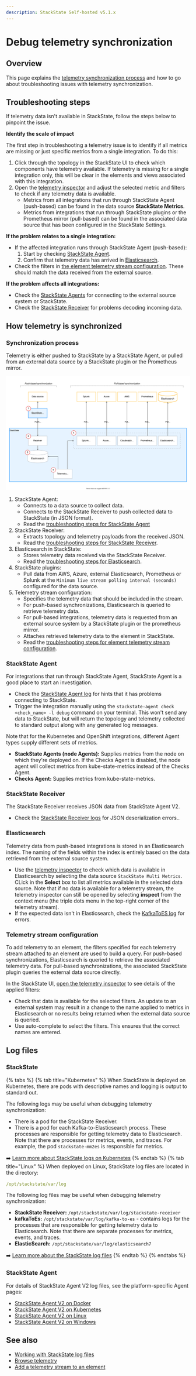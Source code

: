 ```yaml
---
description: StackState Self-hosted v5.1.x 
---
```


# Debug telemetry synchronization

## Overview

This page explains the [telemetry synchronization process](#synchronization-process) and how to go about troubleshooting issues with telemetry synchronization.

## Troubleshooting  steps

If telemetry data isn't available in StackState, follow the steps below to pinpoint the issue.

**Identify the scale of impact**

The first step in troubleshooting a telemetry issue is to identify if all metrics are missing or just specific metrics from a single integration. To do this: 

1. Click through the topology in the StackState UI to check which components have telemetry available. If telemetry is missing for a single integration only, this will be clear in the elements and views associated with this integration. 
2. Open the [telemetry inspector](/use/metrics/browse-telemetry.md) and adjust the selected metric and filters to check if any telemetry data is available.
   * Metrics from all integrations that run through StackState Agent (push-based) can be found in the data source **StackState Metrics**. 
   * Metrics from integrations that run through StackState plugins or the Prometheus mirror (pull-based) can be found in the associated data source that has been configured in the StackState Settings. 

**If the problem relates to a single integration:**

* If the affected integration runs through StackState Agent (push-based):
  1. Start by checking [StackState Agent](#stackstate-agent).
  2. Confirm that telemetry data has arrived in [Elasticsearch](#elasticsearch).
* Check the filters in [the element telemetry stream configuration](#telemetry-stream-configuration). These should match the data received from the external source.

**If the problem affects all integrations:**

* Check the [StackState Agents](#stackstate-agent) for connecting to the external source system or StackState.
* Check the [StackState Receiver](#stackstate-receiver) for problems decoding incoming data.

## How telemetry is synchronized

### Synchronization process

Telemetry is either pushed to StackState by a StackState Agent, or pulled from an external data source by a StackState plugin or the Prometheus mirror.

![Telemetry synchronization process](/.gitbook/assets/telemetry-sync.svg)

1. StackState Agent:
   * Connects to a data source to collect data.
   * Connects to the StackState Receiver to push collected data to StackState (in JSON format).
   * Read the [troubleshooting steps for StackState Agent](#stackstate-agent)
2. StackState Receiver:
   * Extracts topology and telemetry payloads from the received JSON.
   * Read the [troubleshooting steps for StackState Receiver](#stackstate-receiver).
3. Elasticsearch in StackState:
   * Stores telemetry data received via the StackState Receiver. 
   * Read the [troubleshooting steps for Elasticsearch](#elasticsearch). 
4. StackState plugins:
   * Pull data from AWS, Azure, external Elasticsearch, Prometheus or Splunk at the `Minimum live stream polling interval (seconds)` configured for the data source.
5. Telemetry stream configuration:
   * Specifies the telemetry data that should be included in the stream.
   * For push-based synchronizations, Elasticsearch is queried to retrieve telemetry data.
   * For pull-based integrations, telemetry data is requested from an external source system by a StackState plugin or the prometheus mirror.
   * Attaches retrieved telemetry data to the element in StackState.
   * Read the [troubleshooting steps for element telemetry stream configuration](#telemetry-stream-configuration).

### StackState Agent

For integrations that run through StackState Agent, StackState Agent is a good place to start an investigation.
- Check the [StackState Agent log](#log-files) for hints that it has problems connecting to StackState.
- Trigger the integration manually using the `stackstate-agent check <check_name> -l debug` command on your terminal. This won't send any data to StackState, but will return the topology and telemetry collected to standard output along with any generated log messages.

Note that for the Kubernetes and OpenShift integrations, different Agent types supply different sets of metrics. 

- **StackState Agents (node Agents):** Supplies metrics from the node on which they're deployed on. If the Checks Agent is disabled, the node agent will collect metrics from kube-state-metrics instead of the Checks Agent.
- **Checks Agent:** Supplies metrics from kube-state-metrics.

### StackState Receiver

The StackState Receiver receives JSON data from StackState Agent V2. 

- Check the [StackState Receiver logs](#stackstate) for JSON deserialization errors..

### Elasticsearch

Telemetry data from push-based integrations is stored in an Elasticsearch index. The naming of the fields within the index is entirely based on the data retrieved from the external source system.

- Use the [telemetry inspector](/use/metrics/browse-telemetry.md) to check which data is available in Elasticsearch by selecting the data source `StackState Multi Metrics`. CLick in the **Select** box to list all metrics available in the selected data source. Note that if no data is available for a telemetry stream, the telemetry inspector can still be opened by selecting **inspect** from the context menu (the triple dots menu in the top-right corner of the telemetry stream). 
- If the expected data isn't in Elasticsearch, check the [KafkaToES log](#stackstate) for errors.

### Telemetry stream configuration

To add telemetry to an element, the filters specified for each telemetry stream attached to an element are used to build a query. For push-based synchronizations, Elasticsearch is queried to retrieve the associated telemetry data. For pull-based synchronizations, the associated StackState plugin queries the external data source directly. 

In the StackState UI, [open the telemetry inspector](/use/metrics/browse-telemetry.md) to see details of the applied filters:

- Check that data is available for the selected filters. An update to an external system may result in a change to the name applied to metrics in Elasticsearch or no results being returned when the external data source is queried.
- Use auto-complete to select the filters. This ensures that the correct names are entered.

## Log files

### StackState

{% tabs %}
{% tab title="Kubernetes" %}
When StackState is deployed on Kubernetes, there are pods with descriptive names and logging is output to standard out.

The following logs may be useful when debugging telemetry synchronization:

* There is a pod for the StackState Receiver.
* There is a pod for each Kafka-to-Elasticsearch process. These processes are responsible for getting telemetry data to Elasticsearch. Note that there are processes for metrics, events, and traces. For example, the pod `stackstate-mm2es` is responsible for metrics.

➡️ [Learn more about StackState logs on Kubernetes](/configure/logging/kubernetes-logs.md)
{% endtab %}
{% tab title="Linux" %}
When deployed on Linux, StackState log files are located in the directory:

```yaml
/opt/stackstate/var/log
```

The following log files may be useful when debugging telemetry synchronization:

* **StackState Receiver:** `/opt/stackstate/var/log/stackstate-receiver`
* **kafkaToEs:** `/opt/stackstate/var/log/kafka-to-es` - contains logs for the processes that are responsible for getting telemetry data to Elasticsearch. Note that there are separate processes for metrics, events, and traces.
* **ElasticSearch:** `/opt/stackstate/var/log/elasticsearch7`

➡️ [Learn more about the StackState log files](/configure/logging/linux-logs.md)
{% endtab %}
{% endtabs %}

### StackState Agent

For details of StackState Agent V2 log files, see the platform-specific Agent pages:

* [StackState Agent V2 on Docker](/setup/agent/docker.md#log-files)
* [StackState Agent V2 on Kubernetes](/setup/agent/kubernetes-openshift.md#log-files)
* [StackState Agent V2 on Linux](/setup/agent/linux.md#log-files)
* [StackState Agent V2 on Windows](/setup/agent/windows.md#log-files)

## See also

* [Working with StackState log files](/configure/logging/README.md)
* [Browse telemetry](/use/metrics/browse-telemetry.md)
* [Add a telemetry stream to an element](/use/metrics/add-telemetry-to-element.md)
